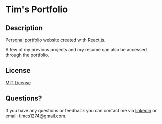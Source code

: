 # Tim's Portfolio

## Description

[Personal portfolio](https://timcs1274.github.io/Portfolio/) website created with React.js. 

A few of my previous projects and my resume can also be accessed through the portfolio. 

## License

[MIT License](license)

## Questions?

If you have any questions or feedback you can contact me via [linkedin](https://www.linkedin.com/in/timsasse/) or email: timcs1274@gmail.com.
